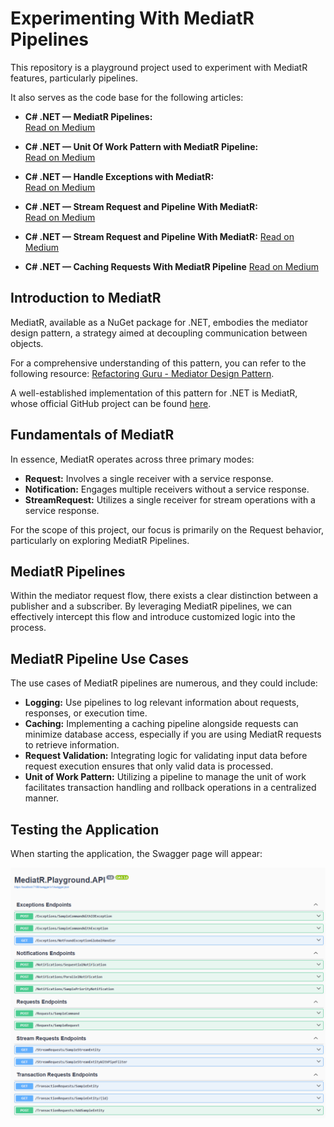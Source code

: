 # Experimenting With MediatR Pipelines

This repository is a playground project used to experiment with MediatR features, particularly pipelines.

It also serves as the code base for the following articles:

- **C# .NET — MediatR Pipelines:**  
  [Read on Medium](https://medium.com/@gabrieletronchin/c-net-8-mediatr-pipelines-edcc9ae8224b)

- **C# .NET — Unit Of Work Pattern with MediatR Pipeline:**  
  [Read on Medium](https://medium.com/@gabrieletronchin/c-net-8-unit-of-work-pattern-with-mediatr-pipeline-d7a374df3dcb)

- **C# .NET — Handle Exceptions with MediatR:**  
  [Read on Medium](https://medium.com/@gabrieletronchin/c-net-8-handle-exceptions-with-mediatr-48cbf80bae4e)

- **C# .NET — Stream Request and Pipeline With MediatR:**  
  [Read on Medium](https://medium.com/@gabrieletronchin/c-net-8-stream-request-and-pipeline-with-mediatr-a26ddb911b39)

- **C# .NET — Stream Request and Pipeline With MediatR:**
  [Read on Medium](https://blog.devgenius.io/c-net-caching-requests-with-mediatr-pipeline-44a7b92f9978)

- **C# .NET — Caching Requests With MediatR Pipeline**
  [Read on Medium](https://medium.com/@gabrieletronchin/c-net-8-mediatr-notifications-and-notification-publisher-b72a36f0e9ee)



## Introduction to MediatR

MediatR, available as a NuGet package for .NET, embodies the mediator design pattern, a strategy aimed at decoupling communication between objects.

For a comprehensive understanding of this pattern, you can refer to the following resource: [Refactoring Guru - Mediator Design Pattern](https://refactoring.guru/design-patterns/mediator).

A well-established implementation of this pattern for .NET is MediatR, whose official GitHub project can be found [here](https://github.com/jbogard/MediatR).

## Fundamentals of MediatR

In essence, MediatR operates across three primary modes:

- **Request:** Involves a single receiver with a service response.
- **Notification:** Engages multiple receivers without a service response.
- **StreamRequest:** Utilizes a single receiver for stream operations with a service response.

For the scope of this project, our focus is primarily on the Request behavior, particularly on exploring MediatR Pipelines.

## MediatR Pipelines

Within the mediator request flow, there exists a clear distinction between a publisher and a subscriber. By leveraging MediatR pipelines, we can effectively intercept this flow and introduce customized logic into the process.

## MediatR Pipeline Use Cases

The use cases of MediatR pipelines are numerous, and they could include:

- **Logging:** Use pipelines to log relevant information about requests, responses, or execution time.
- **Caching:** Implementing a caching pipeline alongside requests can minimize database access, especially if you are using MediatR requests to retrieve information.
- **Request Validation:** Integrating logic for validating input data before request execution ensures that only valid data is processed.
- **Unit of Work Pattern:** Utilizing a pipeline to manage the unit of work facilitates transaction handling and rollback operations in a centralized manner.

## Testing the Application

When starting the application, the Swagger page will appear:

![Swagger Page](assets/SwaggerHome.png)